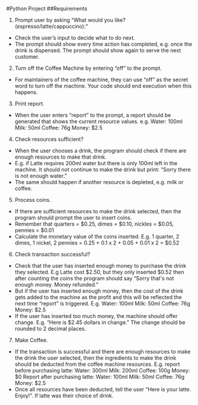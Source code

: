 #Python Project
##Requirements
1. Prompt user by asking “What would you like? (espresso/latte/cappuccino):”
- Check the user’s input to decide what to do next.
- The prompt should show every time action has completed, e.g. once the drink is
dispensed. The prompt should show again to serve the next customer.
2. Turn off the Coffee Machine by entering “off” to the prompt.
- For maintainers of the coffee machine, they can use “off” as the secret word to turn off
the machine. Your code should end execution when this happens.
3. Print report.
- When the user enters “report” to the prompt, a report should be generated that shows
the current resource values. e.g.
Water: 100ml
Milk: 50ml
Coffee: 76g
Money: $2.5
4. Check resources sufficient?
- When the user chooses a drink, the program should check if there are enough
resources to make that drink.
- E.g. if Latte requires 200ml water but there is only 100ml left in the machine. It should
not continue to make the drink but print: “Sorry there is not enough water.”
- The same should happen if another resource is depleted, e.g. milk or coffee.
5. Process coins.
- If there are sufficient resources to make the drink selected, then the program should
prompt the user to insert coins.
- Remember that quarters = $0.25, dimes = $0.10, nickles = $0.05, pennies = $0.01
- Calculate the monetary value of the coins inserted. E.g. 1 quarter, 2 dimes, 1 nickel, 2
pennies = 0.25 + 0.1 x 2 + 0.05 + 0.01 x 2 = $0.52
6. Check transaction successful?
- Check that the user has inserted enough money to purchase the drink they selected.
E.g Latte cost $2.50, but they only inserted $0.52 then after counting the coins the
program should say “Sorry that's not enough money. Money refunded.”
- But if the user has inserted enough money, then the cost of the drink gets added to the
machine as the profit and this will be reflected the next time “report” is triggered. E.g.
Water: 100ml
Milk: 50ml
Coffee: 76g
Money: $2.5
- If the user has inserted too much money, the machine should offer change.
E.g. “Here is $2.45 dollars in change.” The change should be rounded to 2 decimal
places.
7. Make Coffee.
- If the transaction is successful and there are enough resources to make the drink the
user selected, then the ingredients to make the drink should be deducted from the
coffee machine resources.
E.g. report before purchasing latte:
Water: 300ml
Milk: 200ml
Coffee: 100g
Money: $0
Report after purchasing latte:
Water: 100ml
Milk: 50ml
Coffee: 76g
Money: $2.5
- Once all resources have been deducted, tell the user “Here is your latte. Enjoy!”. If
latte was their choice of drink.